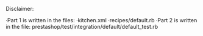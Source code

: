 Disclaimer:

·Part 1 is written in the files:
                ·kitchen.xml
                ·recipes/default.rb
·Part 2 is written in the file: prestashop/test/integration/default/default_test.rb 
